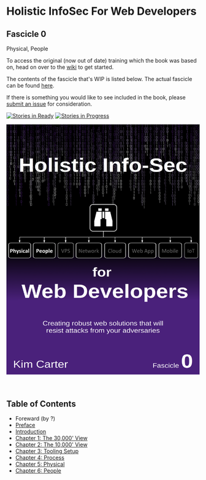 # Holistic InfoSec For Web Developers
## Fascicle 0
Physical, People

To access the original (now out of date) training which the book was based on, head on over to the [wiki](https://github.com/binarymist/HolisticInfoSec-For-WebDevelopers/wiki/BinaryMist-Approach-To-Threat-Modelling) to get started.

The contents of the fascicle that's WIP is listed below. The actual fascicle can be found [here](https://leanpub.com/holistic-infosec-for-web-developers).

If there is something you would like to see included in the book, please [submit an issue](https://github.com/binarymist/HolisticInfoSec-For-WebDevelopers/issues) for consideration.

[![Stories in Ready](https://badge.waffle.io/binarymist/HolisticInfoSec-For-WebDevelopers.png?label=ready&title=Ready)](https://waffle.io/binarymist/HolisticInfoSec-For-WebDevelopers)
[![Stories in Progress](https://badge.waffle.io/binarymist/HolisticInfoSec-For-WebDevelopers.png?label=in%20progress&title=In%20Progress)](https://waffle.io/binarymist/HolisticInfoSec-For-WebDevelopers)

[![](manuscript/images/title_page.png)](https://leanpub.com/holistic-infosec-for-web-developers)

<br>

## Table of Contents

* Foreward (by ?)
* [Preface](manuscript/markdown/front/preface.md)
* [Introduction](manuscript/markdown/front/introduction.md)
* [Chapter 1: The 30,000' View](manuscript/markdown/main/chapter1.md)
* [Chapter 2: The 10,000' View](manuscript/markdown/main/chapter2.md)
* [Chapter 3: Tooling Setup](manuscript/markdown/main/chapter3.md)
* [Chapter 4: Process](manuscript/markdown/main/chapter4.md)
* [Chapter 5: Physical](manuscript/markdown/main/chapter5.md)
* [Chapter 6: People](manuscript/markdown/main/chapter6.md)



